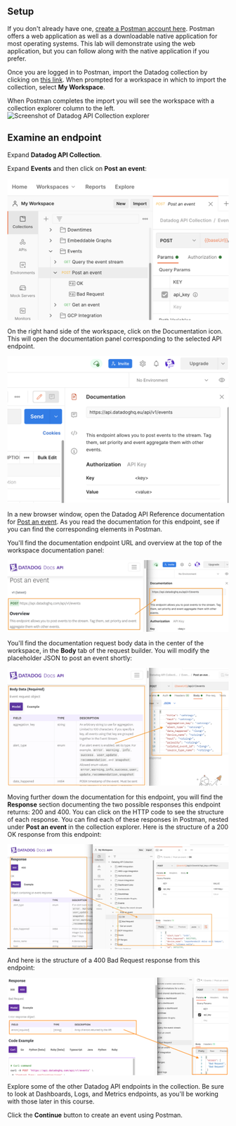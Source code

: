 ## Setup
If you don't already have one, [create a Postman account here](https://identity.getpostman.com/signup). Postman offers a web application as well as a downloadable native application for most operating systems. This lab will demonstrate using the web application, but you can follow along with the native application if you prefer.

Once you are logged in to Postman, import the Datadog collection by clicking on [this link](https://elements.getpostman.com/view/import?collection=b82586cb783eb6f7cf6d&referrer=https%3A%2F%2Fdocs.datadoghq.com%2Fgetting_started%2Fapi%2F#?env%5BDatadog%20Authentication%5D=W3sia2V5IjoiYXBwbGljYXRpb25fa2V5IiwidmFsdWUiOiIiLCJlbmFibGVkIjp0cnVlLCJ0eXBlIjoidGV4dCJ9LHsia2V5IjoiYXBpX2tleSIsInZhbHVlIjoiIiwiZW5hYmxlZCI6dHJ1ZSwidHlwZSI6InRleHQifV0=). When prompted for a workspace in which to import the collection, select **My Workspace**.

When Postman completes the import you will see the workspace with a collection explorer column to the left. ![Screenshot of Datadog API Collection explorer](./assets/postman_workspace-start.png) 

## Examine an endpoint
Expand **Datadog API Collection**.

Expand **Events** and then click on **Post an event**:

![Post an event fully expanded](./assets/post_event_expanded.png) 

On the right hand side of the workspace, click on the Documentation icon. This will open the documentation panel corresponding to the selected API endpoint.

![Postman docs for post event](./assets/post_event_docs.png) 

In a new browser window, open the Datadog API Reference documentation for [Post an event](https://docs.datadoghq.com/api/latest/events/#post-an-event). As you read the documentation for this endpoint, see if you can find the corresponding elements in Postman.

You'll find the documentation endpoint URL and overview at the top of the workspace documentation panel:

![Post event overview and URL mapped to Workspace](./assets/post_event_url_overview.png) 

You'll find the documentation request body data in the center of the workspace, in the **Body** tab of the request builder. You will modify the placeholder JSON to post an event shortly:

![Post event body data](./assets/post_event_body_data.png) 

Moving further down the documentation for this endpoint, you will find the **Response** section documenting the two possible responses this endpoint returns: 200 and 400. You can click on the HTTP code to see the structure of each response. You can find each of these responses in Postman, nested under **Post an event** in the collection explorer. Here is the structure of a 200 OK response from this endpoint:

![Post event body OK and Bad Request](./assets/post_event_200.png) 

And here is the structure of a 400 Bad Request response from this endpoint:

![Example responses in request viewer](./assets/post_event_400.png) 

Explore some of the other Datadog API endpoints in the collection. Be sure to look at Dashboards, Logs, and Metrics endpoints, as you'll be working with those later in this course.

Click the **Continue** button to create an event using Postman.